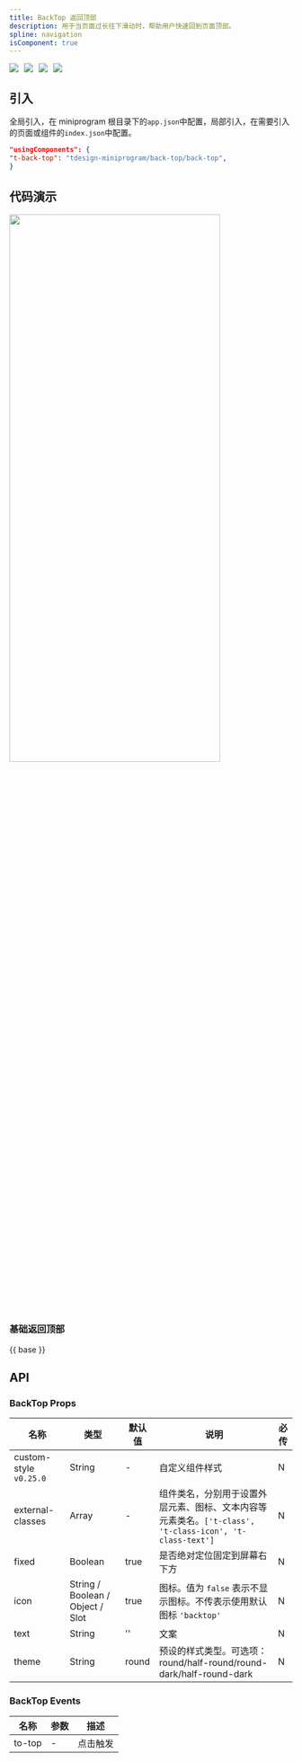 ```yaml
---
title: BackTop 返回顶部
description: 用于当页面过长往下滑动时，帮助用户快速回到页面顶部。
spline: navigation
isComponent: true
---
```


<span class="coverages-badge" style="margin-right: 10px"><img src="https://img.shields.io/badge/coverages%3A%20lines-100%25-blue" /></span><span class="coverages-badge" style="margin-right: 10px"><img src="https://img.shields.io/badge/coverages%3A%20functions-100%25-blue" /></span><span class="coverages-badge" style="margin-right: 10px"><img src="https://img.shields.io/badge/coverages%3A%20statements-100%25-blue" /></span><span class="coverages-badge" style="margin-right: 10px"><img src="https://img.shields.io/badge/coverages%3A%20branches-100%25-blue" /></span>
## 引入

全局引入，在 miniprogram 根目录下的`app.json`中配置，局部引入，在需要引入的页面或组件的`index.json`中配置。

```json
"usingComponents": {
"t-back-top": "tdesign-miniprogram/back-top/back-top",
}
```

## 代码演示

<img src="https://tdesign.gtimg.com/miniprogram/readme/backtop-1.png" width="375px" height="50%">

### 基础返回顶部

{{ base }}

## API
### BackTop Props

名称 | 类型 | 默认值 | 说明 | 必传
-- | -- | -- | -- | --
custom-style `v0.25.0` | String | - | 自定义组件样式 | N
external-classes | Array | - | 组件类名，分别用于设置外层元素、图标、文本内容等元素类名。`['t-class', 't-class-icon', 't-class-text']` | N
fixed | Boolean | true | 是否绝对定位固定到屏幕右下方 | N
icon | String / Boolean / Object / Slot | true | 图标。值为 `false` 表示不显示图标。不传表示使用默认图标 `'backtop'` | N
text | String | '' | 文案 | N
theme | String | round | 预设的样式类型。可选项：round/half-round/round-dark/half-round-dark | N

### BackTop Events

名称 | 参数 | 描述
-- | -- | --
to-top | \- | 点击触发
